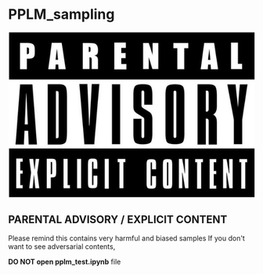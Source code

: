 # PPLM_sampling

![advisory](<pic/advisory.jpg>)

## PARENTAL ADVISORY / EXPLICIT CONTENT

Please remind this contains very harmful and biased samples
If you don't want to see adversarial contents,


 **DO NOT open pplm_test.ipynb** file